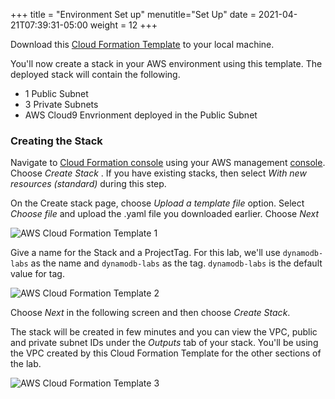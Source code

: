 +++
title = "Environment Set up"
menutitle="Set Up"
date = 2021-04-21T07:39:31-05:00
weight = 12
+++


Download this [Cloud Formation Template](/files/hands-on-labs/dynamodb-labs-vpc.yaml) to your local machine.

You'll now create a stack in your AWS environment using this template. The deployed stack will contain the following.

* 1 Public Subnet
* 3 Private Subnets
* AWS Cloud9 Envrionment deployed in the Public Subnet

### Creating the Stack

Navigate to [Cloud Formation console](https://console.aws.amazon.com/cloudformation/home) using your AWS management [console](https://console.aws.amazon.com/). Choose *Create Stack* . If you have existing stacks, then select *With new resources (standard)* during this step.

On the Create stack page, choose *Upload a template file* option. Select *Choose file* and upload the .yaml file you downloaded earlier. Choose *Next*

![AWS Cloud Formation Template 1](/images/hands-on-labs/setup/dynamodb-labs-vpc-create-stack-1.png)

Give a name for the Stack and a ProjectTag. For this lab, we'll use `dynamodb-labs` as the name and `dynamodb-labs` as the tag. `dynamodb-labs` is the default value for tag.

![AWS Cloud Formation Template 2](/images/hands-on-labs/setup/dynamodb-labs-vpc-create-stack-2.png)

Choose *Next* in the following screen and then choose *Create Stack*.

The stack will be created in few minutes and you can view the VPC, public and private subnet IDs under the *Outputs* tab of your stack. You'll be using the VPC created by this Cloud Formation Template for the other sections of the lab.

![AWS Cloud Formation Template 3](/images/hands-on-labs/setup/dynamodb-labs-vpc-create-stack-3.png)

